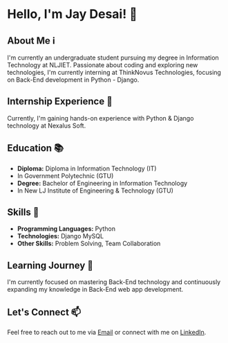 # Hello, I'm Jay Desai! :wave:
## About Me :information_source:
I'm currently an undergraduate student pursuing my degree in Information Technology at NLJIET. Passionate about coding and exploring new technologies, I'm currently interning at ThinkNovus Technologies, focusing on Back-End development in Python - Django.
## Internship Experience :briefcase:
Currently, I'm gaining hands-on experience with Python & Django technology at Nexalus Soft.
## Education :books:
- **Diploma:** Diploma in Information Technology (IT)
- In Government Polytechnic (GTU)
- **Degree:** Bachelor of Engineering in Information Technology
- In New LJ Institute of Engineering & Technology (GTU) 
## Skills :rocket:
- **Programming Languages:** Python
- **Technologies:** Django MySQL
- **Other Skills:** Problem Solving, Team Collaboration
## Learning Journey :seedling:
I'm currently focused on mastering Back-End technology and continuously expanding my knowledge in Back-End web app development.
## Let's Connect :mailbox:
Feel free to reach out to me via [Email](mailto:jaydesai2304@gmail.com) or connect with me on [LinkedIn](https://www.linkedin.com/in/jay-desai2304).
